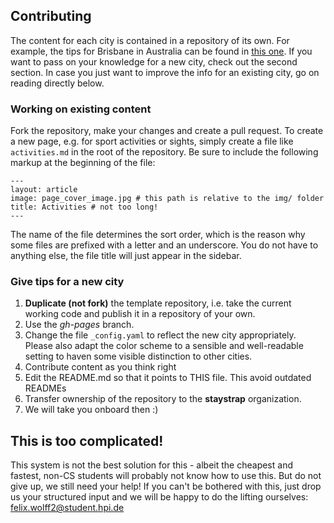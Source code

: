 ## Contributing
The content for each city is contained in a repository of its own.
For example, the tips for Brisbane in Australia can be found in [this one](http://github.com/staystrap/brisbane).
If you want to pass on your knowledge for a new city, check out the second section.
In case you just want to improve the info for an existing city, go on reading directly below.

### Working on existing content
Fork the repository, make your changes and create a pull request.
To create a new page, e.g. for sport activities or sights, simply create a file
like `activities.md` in the root of the repository. Be sure to include the following
markup at the beginning of the file:

```
---
layout: article
image: page_cover_image.jpg # this path is relative to the img/ folder
title: Activities # not too long!
---
```

The name of the file determines the sort order, which is the reason why some
files are prefixed with a letter and an underscore. You do not have to anything else,
the file title will just appear in the sidebar.

### Give tips for a new city
1.  **Duplicate (not fork)** the template repository, i.e. take the current working code and publish it in a repository of your own.
2.  Use the *gh-pages* branch.
3.  Change the file `_config.yaml` to reflect the new city appropriately.
    Please also adapt the color scheme to a sensible and well-readable setting
    to haven some visible distinction to other cities.
4.  Contribute content as you think right
5.  Edit the README.md so that it points to THIS file. This avoid outdated READMEs
5.  Transfer ownership of the repository to the **staystrap** organization.
6.  We will take you onboard then :)

## This is too complicated!
This system is not the best solution for this - albeit the cheapest and fastest,
non-CS students will probably not know how to use this. But do not give up, we still need your help!
If you can't be bothered with this, just drop us your structured input
and we will be happy to do the lifting ourselves: [felix.wolff2@student.hpi.de](mailto:felix.wolff2@student.hpi.de)
